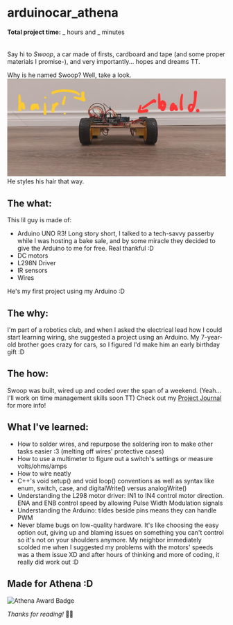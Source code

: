 # arduinocar_athena
**Total project time:** _ hours and _ minutes  
<br><br>
Say hi to *Swoop*, a car made of firsts, cardboard and tape (and some proper materials I promise-), and very importantly... hopes and dreams TT.  

Why is he named Swoop? Well, take a look.  
![alt text](images/image.png)  
He styles his hair that way.  

## The what:
This lil guy is made of:
- Arduino UNO R3! Long story short, I talked to a tech-savvy passerby while I was hosting a bake sale, and by some miracle they decided to give the Arduino to me for free. Real thankful :D
- DC motors
- L298N Driver
- IR sensors
- Wires  


He's my first project using my Arduino :D  

## The why:
I'm part of a robotics club, and when I asked the electrical lead how I could start learning wiring, she suggested a project using an Arduino. My 7-year-old brother goes crazy for cars, so I figured I'd make him an early birthday gift :D  

## The how:
Swoop was built, wired up and coded over the span of a weekend. (Yeah... I'll work on time management skills soon TT) Check out my [Project Journal](JOURNAL.md) for more info!

## What I've learned:
- How to solder wires, and repurpose the soldering iron to make other tasks easier :3 (melting off wires' protective cases)  
- How to use a multimeter to figure out a switch's settings or measure volts/ohms/amps  
- How to wire neatly
- C++'s void setup() and void loop() conventions as well as syntax like enum, switch, case, and digitalWrite() versus analogWrite()
- Understanding the L298 motor driver: IN1 to IN4 control motor direction. ENA and ENB control speed by allowing Pulse Width Modulation signals
- Understanding the Arduino: tildes beside pins means they can handle PWM
- Never blame bugs on low-quality hardware. It's like choosing the easy option out, giving up and blaming issues on something you can't control so it's not on your shoulders anymore. My neighbor immediately scolded me when I suggested my problems with the motors' speeds was a them issue XD and after hours of thinking and more of coding, it really did work out :D

## Made for Athena :D 
![Athena Award Badge](https://img.shields.io/endpoint?url=https%3A%2F%2Faward.athena.hackclub.com%2Fapi%2Fbadge)  




*Thanks for reading!* 🩷💛